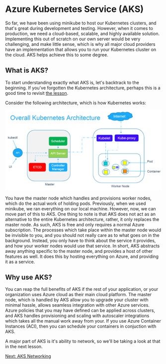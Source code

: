 # Azure Kubernetes Service (AKS)

So far, we have been using minikube to host our Kubernetes clusters, and that's great during development and testing. However, when it comes to production, we need a cloud-based, scalable, and highly available solution. Implementing this out of scratch on our own server would be very challenging, and make little sense, which is why all major cloud providers have an implementation that allows you to run your Kubernetes cluster on the cloud. AKS helps achieve this to some degree.

## What is AKS?

To start understanding exactly what AKS is, let's backtrack to the beginning. If you've forgotten the Kubernetes architecture, perhaps this is a good time to revisit [the lesson](https://collabnix.github.io/kubelabs/Kubernetes_Intro_slides-1/Kubernetes_Intro_slides-1.html).

Consider the following architecture, which is how Kubernetes works:

![Kubernetes Architecture](architecture.png "Kubernetes Architecture")

You have the master node which handles and provisions worker nodes, which do the actual work of holding pods. Previously, when we used minikube, we ran everything on our local machine. However, now, we can move part of this to AKS. One thing to note is that AKS does not act as an alternative to the entire Kubernetes architecture, rather, it only replaces the master node. As such, AKS is free and only requires a normal Azure subscription. The processes which take place within the master node would be invisible to you, and you should not really care as to what goes on in the background. Instead, you only have to think about the service it provides, and how your worker nodes would use that service. In short, AKS abstracts away anything specific to the master node, and provides a host of other features as well. It does this by hosting everything on Azure, and providing it as a service.

## Why use AKS?

You can reap the full benefits of AKS if the rest of your application, or your organization uses Azure cloud as their main cloud platform. The master node, which is handled by AKS allow you to upgrade your cluster with minimal hassle, allows seamless integration with other Azure services. Azure policies that you may have defined can be applied across clusters, and AKS handles provisioning and scaling with autoscaler integrations which takes all the manual work away from your. If you use Azure Container Instances (ACI), then you can schedule your containers in conjuction with AKS.

A major part of AKS is it's ability to network, so we'll be taking a look at that in the next lesson.

[Next: AKS Networking](./aks-networking.md)